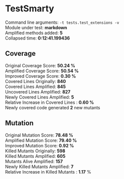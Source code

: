 



# TestSmarty
  
Command line arguments: `-t tests.test_extensions -v`  
Module under test: **markdown**  
Amplified methods added: **5**  
Collapsed time: **0:12:41.199436**
## Coverage
  
Original Coverage Score: **50.24 %**  
Amplified Coverage Score: **50.54 %**  
Improved Coverage Score: **0.30 %**  
Covered Lines Originally: **840**  
Covered Lines Amplified: **845**  
Uncovered Lines Amplified: **827**  
Newly Covered Lines Amplified: **5**  
Relative Increase in Covered Lines : **0.60 %**  
Newly covered code generated **2** new mutants
## Mutation
  
Original Mutation Score: **78.48 %**  
Amplified Mutation Score: **79.40 %**  
Improved Mutation Score: **0.92 %**  
Killed Mutants Originally: **598**  
Killed Mutants Amplified: **605**  
Mutants Alive Amplified: **157**  
Newly Killed Mutants Amplified: **7**  
Relative Increase in Killed Mutants : **1.17** %
